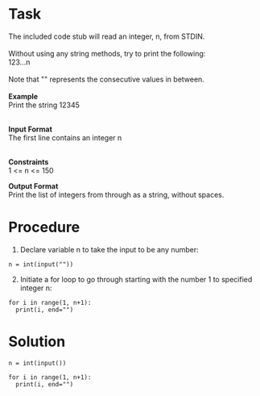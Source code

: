 # Task
The included code stub will read an integer, n, from STDIN. <br>
<br>
Without using any string methods, try to print the following: <br>
123...n<br>
<br>
Note that "" represents the consecutive values in between.<br>
<br>
**Example** <br>
Print the string 12345 <br>
<br>

**Input Format** <br>
The first line contains an integer n <br>
<br>

**Constraints** <br>
1 <= n <= 150 <br>

**Output Format** <br>
Print the list of integers from through as a string, without spaces.

# Procedure
1. Declare variable n to take the input to be any number:
```
n = int(input(""))
```
2. Initiate a for loop to go through starting with the number 1 to specified integer n:
```
for i in range(1, n+1):
  print(i, end="")
```

# Solution
```
n = int(input())
    
for i in range(1, n+1):
  print(i, end="")
```
